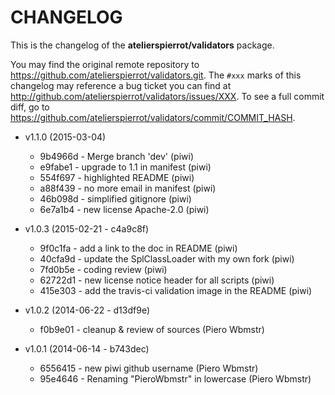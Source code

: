# CHANGELOG

This is the changelog of the **atelierspierrot/validators** package.

You may find the original remote repository to <https://github.com/atelierspierrot/validators.git>.
The `#xxx` marks of this changelog may reference a bug ticket you can find at 
<http://github.com/atelierspierrot/validators/issues/XXX>. To see a full commit diff, 
go to <https://github.com/atelierspierrot/validators/commit/COMMIT_HASH>.

* v1.1.0 (2015-03-04)

    * 9b4966d - Merge branch 'dev' (piwi)
    * e9fabe1 - upgrade to 1.1 in manifest (piwi)
    * 554f697 - highlighted README (piwi)
    * a88f439 - no more email in manifest (piwi)
    * 46b098d - simplified gitignore (piwi)
    * 6e7a1b4 - new license Apache-2.0 (piwi)
        
* v1.0.3 (2015-02-21 - c4a9c8f)

    * 9f0c1fa - add a link to the doc in README (piwi)
    * 40cfa9d - update the SplClassLoader with my own fork (piwi)
    * 7fd0b5e - coding review (piwi)
    * 62722d1 - new license notice header for all scripts (piwi)
    * 415e303 - add the travis-ci validation image in the README (piwi)

* v1.0.2 (2014-06-22 - d13df9e)

    * f0b9e01 - cleanup & review of sources (Piero Wbmstr)

* v1.0.1 (2014-06-14 - b743dec)

    * 6556415 - new piwi github username (Piero Wbmstr)
    * 95e4646 - Renaming "PieroWbmstr" in lowercase (Piero Wbmstr)


